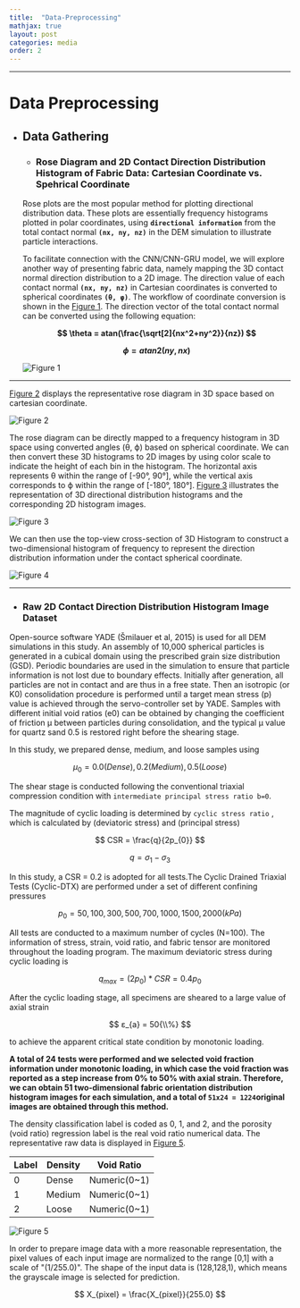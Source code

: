 ```yaml
---
title:  "Data-Preprocessing"
mathjax: true
layout: post
categories: media
order: 2
---
```


---

# Data Preprocessing

* ## **Data Gathering**

  * ### **Rose Diagram and 2D Contact Direction Distribution Histogram of Fabric Data: Cartesian Coordinate vs. Spehrical Coordinate**
 
  Rose plots are the most popular method for plotting directional distribution data. These plots are essentially frequency histograms plotted in polar coordinates, using **`directional information`** from the total contact normal **`(nx, ny, nz)`** in the DEM simulation to illustrate particle interactions.
 
  To facilitate connection with the CNN/CNN-GRU model, we will explore another way of presenting fabric data, namely mapping the 3D contact normal direction distribution to a 2D image. The direction value of each contact normal **`(nx, ny, nz)`** in Cartesian coordinates is converted to spherical coordinates **`(θ, φ)`**. The workflow of coordinate conversion is shown in the [Figure 1]. The direction vector of the total contact normal can be converted using the following equation:
 
  **$$ \theta = atan(\frac{\sqrt[2]{nx^2+ny^2}}{nz}) $$**
 
  **$$ \phi = atan2(ny,nx) $$**

  ![Figure 1](/assets/CC_SC.png)

---
 
  [Figure 2] displays the representative rose diagram in 3D space based on cartesian coordinate. 

  ![Figure 2](/assets/3D_Rose.png)
  
  The rose diagram can be directly mapped to a frequency histogram in 3D space using converted angles (θ, ϕ) based on spherical coordinate. We can then convert these 3D histograms to 2D images by using color scale to indicate the height of each bin in the histogram. The horizontal axis represents θ within the range of [-90°, 90°], while the vertical axis corresponds to ϕ within the range of [-180°, 180°]. [Figure 3] illustrates the representation of 3D directional distribution histograms and the corresponding 2D histogram images.


  ![Figure 3](/assets/3D_Hist.png)

  We can then use the top-view cross-section of 3D Histogram to construct a two-dimensional histogram of frequency to represent the direction distribution information under the contact spherical coordinate.

  ![Figure 4](/assets/2D_HIST.png)
  

---

  * ### **Raw 2D Contact Direction Distribution Histogram Image Dataset**
    
  Open-source software YADE (Šmilauer et al, 2015) is used for all DEM simulations in this study. An assembly of 10,000 spherical particles is generated in a cubical domain using the prescribed grain size distribution (GSD). Periodic boundaries are used in the simulation to ensure that particle information is not lost due to boundary effects. Initially after generation, all particles are not in contact and are thus in a free state. Then an isotropic (or K0) consolidation procedure is performed until a target mean stress (p) value is achieved through the servo-controller set by YADE. Samples with different initial void ratios (e0) can be obtained by changing the coefficient of friction μ between particles during consolidation, and the typical μ value for quartz sand 0.5 is restored right before the shearing stage.

  In this study, we prepared dense, medium, and loose samples using 

  $$ μ_{0} = 0.0 (Dense), 0.2(Medium), 0.5(Loose) $$ 

  The shear stage is conducted following the conventional triaxial compression condition with `intermediate principal stress ratio b=0`. 

  The magnitude of cyclic loading is determined by `cyclic stress ratio` , which is calculated by (deviatoric stress) and (principal stress)

  $$ CSR = \frac{q}{2p_{0}} $$ 

  $$ q = σ_{1}-σ_{3} $$ 

  In this study, a CSR = 0.2 is adopted for all tests.The Cyclic Drained Triaxial Tests (Cyclic-DTX) are performed under a set of different confining pressures 

  $$ p_{0} = 50, 100, 300, 500, 700, 1000, 1500, 2000 (kPa) $$

  All tests are conducted to a maximum number of cycles (N=100). The information of stress, strain, void ratio, and fabric tensor are monitored throughout the loading program. The maximum deviatoric stress during cyclic loading is 

  $$ q_{max}=(2p_{0})*CSR = 0.4p_{0} $$

  After the cyclic loading stage, all specimens are sheared to a large value of axial strain 

  $$ ε_{a} = 50{\\%} $$

  to achieve the apparent critical state condition by monotonic loading.

  **A total of 24 tests were performed and we selected void fraction information under monotonic loading, in which case the void fraction was reported as a step increase from 0% to 50% with axial strain. Therefore, we can obtain 51 two-dimensional fabric orientation distribution histogram images for each simulation, and a total of `51x24 = 1224`original images are obtained through this method.**

  The density classification label is coded as 0, 1, and 2, and the porosity (void ratio) regression label is the real void ratio numerical data. The representative raw data is displayed in [Figure 5].
  
  |Label     |Density     |Void Ratio   |
  |----------|------------|-------------|
  |    0     |  Dense     | Numeric(0~1)|
  |    1     |  Medium    | Numeric(0~1)|
  |    2     |  Loose     | Numeric(0~1)|
  

![Figure 5](/assets/display_raw_image.png)


  In order to prepare image data with a more reasonable representation, the pixel values of each input image are normalized to the range [0,1] with a scale of "(1/255.0)". The shape of the input data is (128,128,1), which means the grayscale image is selected for prediction.

  $$ X_{pixel} = \frac{X_{pixel}}{255.0} $$


[Figure 1]: https://github.com/enki404/enki404.github.io/blob/master/assets/CC_SC.png
[Figure 2]: https://github.com/enki404/enki404.github.io/blob/master/assets/3D_Rose.png
[Figure 3]: https://github.com/enki404/enki404.github.io/blob/master/assets/3D_Hist.png
[Figure 4]: https://github.com/enki404/enki404.github.io/blob/master/assets/2D_HIST.png
[Figure 5]: https://github.com/enki404/enki404.github.io/blob/master/assets/display_raw_image.png

